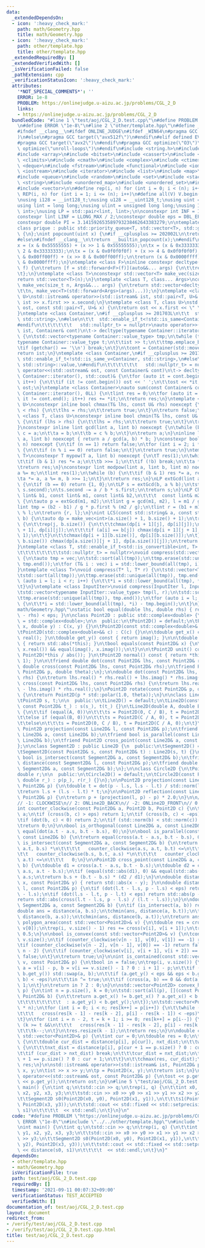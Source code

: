 ```yaml
---
data:
  _extendedDependsOn:
  - icon: ':heavy_check_mark:'
    path: math/Geometry.hpp
    title: math/Geometry.hpp
  - icon: ':heavy_check_mark:'
    path: other/template.hpp
    title: other/template.hpp
  _extendedRequiredBy: []
  _extendedVerifiedWith: []
  _isVerificationFailed: false
  _pathExtension: cpp
  _verificationStatusIcon: ':heavy_check_mark:'
  attributes:
    '*NOT_SPECIAL_COMMENTS*': ''
    ERROR: 1e-8
    PROBLEM: https://onlinejudge.u-aizu.ac.jp/problems/CGL_2_D
    links:
    - https://onlinejudge.u-aizu.ac.jp/problems/CGL_2_D
  bundledCode: "#line 1 \"test/aoj/CGL_2_D.test.cpp\"\n#define PROBLEM \"https://onlinejudge.u-aizu.ac.jp/problems/CGL_2_D\"\
    \n#define ERROR \"1e-8\"\n#line 2 \"other/template.hpp\"\n#define _CRT_SECURE_NO_WARNINGS\n\
    #ifndef __clang__\n#ifdef ONLINE_JUDGE\n#ifdef _WIN64\n#pragma GCC target(\"avx2\"\
    )\n#else\n#pragma GCC target(\"avx512f\")\n#endif\n#elif defined EVAL\n#else\n\
    #pragma GCC target(\"avx2\")\n#endif\n#pragma GCC optimize(\"O3\")\n#pragma GCC\
    \ optimize(\"unroll-loops\")\n#endif\n#include <string.h>\n#include <algorithm>\n\
    #include <array>\n#include <bitset>\n#include <cassert>\n#include <cfloat>\n#include\
    \ <climits>\n#include <cmath>\n#include <complex>\n#include <ctime>\n#include\
    \ <deque>\n#include <fstream>\n#include <functional>\n#include <iomanip>\n#include\
    \ <iostream>\n#include <iterator>\n#include <list>\n#include <map>\n#include <memory>\n\
    #include <queue>\n#include <random>\n#include <set>\n#include <stack>\n#include\
    \ <string>\n#include <unordered_map>\n#include <unordered_set>\n#include <utility>\n\
    #include <vector>\n\n#define rep(i, n) for (int i = 0; i < (n); i++)\n#define\
    \ REP(i, n) for (int i = 1; i <= (n); i++)\n#define all(V) V.begin(), V.end()\n\
    \nusing i128 = __int128_t;\nusing u128 = __uint128_t;\nusing uint = unsigned int;\n\
    using lint = long long;\nusing ulint = unsigned long long;\nusing IP = std::pair<int,\
    \ int>;\nusing LP = std::pair<lint, lint>;\n\nconstexpr int INF = INT_MAX / 2;\n\
    constexpr lint LINF = LLONG_MAX / 2;\nconstexpr double eps = DBL_EPSILON * 10;\n\
    constexpr double PI = 3.141592653589793238462643383279;\n\ntemplate <class T>\n\
    class prique : public std::priority_queue<T, std::vector<T>, std::greater<T>>\
    \ {\n};\nint popcount(uint x) {\n#if __cplusplus >= 202002L\n\treturn std::popcount(x);\n\
    #else\n#ifndef __clang__\n\treturn __builtin_popcount(x);\n#endif\n#endif\n\t\
    x = (x & 0x55555555) + (x >> 1 & 0x55555555);\n\tx = (x & 0x33333333) + (x >>\
    \ 2 & 0x33333333);\n\tx = (x & 0x0f0f0f0f) + (x >> 4 & 0x0f0f0f0f);\n\tx = (x\
    \ & 0x00ff00ff) + (x >> 8 & 0x00ff00ff);\n\treturn (x & 0x0000ffff) + (x >> 16\
    \ & 0x0000ffff);\n}\ntemplate <class F>\ninline constexpr decltype(auto) lambda_fix(F&&\
    \ f) {\n\treturn [f = std::forward<F>(f)](auto&&... args) {\n\t\treturn f(f, std::forward<decltype(args)>(args)...);\n\
    \t};\n}\ntemplate <class T>\nconstexpr std::vector<T> make_vec(size_t n) {\n\t\
    return std::vector<T>(n);\n}\ntemplate <class T, class... Args>\nconstexpr auto\
    \ make_vec(size_t n, Args&&... args) {\n\treturn std::vector<decltype(make_vec<T>(args...))>(\n\
    \t\tn, make_vec<T>(std::forward<Args>(args)...));\n}\ntemplate <class T, class\
    \ U>\nstd::istream& operator>>(std::istream& ist, std::pair<T, U>& x) {\n\treturn\
    \ ist >> x.first >> x.second;\n}\ntemplate <class T, class U>\nstd::ostream& operator<<(std::ostream&\
    \ ost, const std::pair<T, U>& x) {\n\treturn ost << x.first << \" \" << x.second;\n\
    }\ntemplate <class Container,\n#if __cplusplus >= 201703L\n\t\t  std::enable_if_t<!std::is_same_v<Container,\
    \ std::string>,\n#else\n\t\t  std::enable_if_t<!std::is_same<Container, std::string>::value,\n\
    #endif\n\t\t\t\t\t\t   std::nullptr_t> = nullptr>\nauto operator>>(std::istream&\
    \ ist, Container& cont)\n\t-> decltype(typename Container::iterator(), std::cin)&\
    \ {\n\tstd::vector<typename Container::value_type> tmp;\n\twhile (true) {\n\t\t\
    typename Container::value_type t;\n\t\tist >> t;\n\t\ttmp.emplace_back(t);\n\t\
    \tif (getchar() == '\\n') break;\n\t}\n\tcont = Container(std::move(tmp));\n\t\
    return ist;\n}\ntemplate <class Container,\n#if __cplusplus >= 201703L\n\t\t \
    \ std::enable_if_t<!std::is_same_v<Container, std::string>,\n#else\n\t\t  std::enable_if_t<!std::is_same<Container,\
    \ std::string>::value,\n#endif\n\t\t\t\t\t\t   std::nullptr_t> = nullptr>\nauto\
    \ operator<<(std::ostream& ost, const Container& cont)\n\t-> decltype(typename\
    \ Container::iterator(), std::cout)& {\n\tfor (auto it = cont.begin(); it != cont.end();\
    \ it++) {\n\t\tif (it != cont.begin()) ost << ' ';\n\t\tost << *it;\n\t}\n\treturn\
    \ ost;\n}\ntemplate <class Container>\nauto sum(const Container& cont)\n\t-> decltype(typename\
    \ Container::iterator(), 0LL) {\n\tlint res = 0;\n\tfor (auto it = cont.begin();\
    \ it != cont.end(); it++) res += *it;\n\treturn res;\n}\ntemplate <class T, class\
    \ U>\nconstexpr inline bool chmax(T& lhs, const U& rhs) noexcept {\n\tif (lhs\
    \ < rhs) {\n\t\tlhs = rhs;\n\t\treturn true;\n\t}\n\treturn false;\n}\ntemplate\
    \ <class T, class U>\nconstexpr inline bool chmin(T& lhs, const U& rhs) noexcept\
    \ {\n\tif (lhs > rhs) {\n\t\tlhs = rhs;\n\t\treturn true;\n\t}\n\treturn false;\n\
    }\nconstexpr inline lint gcd(lint a, lint b) noexcept {\n\twhile (b) {\n\t\tlint\
    \ c = a;\n\t\ta = b;\n\t\tb = c % b;\n\t}\n\treturn a;\n}\ninline lint lcm(lint\
    \ a, lint b) noexcept { return a / gcd(a, b) * b; }\nconstexpr bool isprime(lint\
    \ n) noexcept {\n\tif (n == 1) return false;\n\tfor (int i = 2; i * i <= n; i++)\
    \ {\n\t\tif (n % i == 0) return false;\n\t}\n\treturn true;\n}\ntemplate <class\
    \ T>\nconstexpr T mypow(T a, lint b) noexcept {\n\tT res(1);\n\twhile (true) {\n\
    \t\tif (b & 1) res *= a;\n\t\tb >>= 1;\n\t\tif (!b) break;\n\t\ta *= a;\n\t}\n\
    \treturn res;\n}\nconstexpr lint modpow(lint a, lint b, lint m) noexcept {\n\t\
    a %= m;\n\tlint res(1);\n\twhile (b) {\n\t\tif (b & 1) res *= a, res %= m;\n\t\
    \ta *= a, a %= m, b >>= 1;\n\t}\n\treturn res;\n}\nLP extGcd(lint a, lint b) noexcept\
    \ {\n\tif (b == 0) return {1, 0};\n\tLP s = extGcd(b, a % b);\n\tstd::swap(s.first,\
    \ s.second);\n\ts.second -= a / b * s.first;\n\treturn s;\n}\nLP ChineseRem(const\
    \ lint& b1, const lint& m1, const lint& b2,\n\t\t\t  const lint& m2) noexcept\
    \ {\n\tauto p = extGcd(m1, m2);\n\tlint g = gcd(m1, m2), l = m1 / g * m2;\n\t\
    lint tmp = (b2 - b1) / g * p.first % (m2 / g);\n\tlint r = (b1 + m1 * tmp + l)\
    \ % l;\n\treturn {r, l};\n}\nint LCS(const std::string& a, const std::string&\
    \ b) {\n\tauto dp = make_vec<int>(a.size() + 1, b.size() + 1);\n\trep(i, a.size())\
    \ {\n\t\trep(j, b.size()) {\n\t\t\tchmax(dp[i + 1][j], dp[i][j]);\n\t\t\tchmax(dp[i][j\
    \ + 1], dp[i][j]);\n\t\t\tif (a[i] == b[j]) chmax(dp[i + 1][j + 1], dp[i][j] +\
    \ 1);\n\t\t}\n\t\tchmax(dp[i + 1][b.size()], dp[i][b.size()]);\n\t}\n\trep(j,\
    \ b.size()) chmax(dp[a.size()][j + 1], dp[a.size()][j]);\n\treturn dp[a.size()][b.size()];\n\
    }\ntemplate <class T, std::enable_if_t<std::is_convertible<int, T>::value,\n\t\
    \t\t\t\t\t\t\t\tstd::nullptr_t> = nullptr>\nvoid compress(std::vector<T>& vec)\
    \ {\n\tauto tmp = vec;\n\tstd::sort(all(tmp));\n\ttmp.erase(std::unique(all(tmp)),\
    \ tmp.end());\n\tfor (T& i : vec) i = std::lower_bound(all(tmp), i) - tmp.begin();\n\
    }\ntemplate <class T>\nvoid compress(T* l, T* r) {\n\tstd::vector<T> tmp(l, r);\n\
    \tstd::sort(all(tmp));\n\ttmp.erase(std::unique(all(tmp)), tmp.end());\n\tfor\
    \ (auto i = l; i < r; i++) {\n\t\t*i = std::lower_bound(all(tmp), *i) - tmp.begin();\n\
    \t}\n}\ntemplate <class InputIter>\nvoid compress(InputIter l, InputIter r) {\n\
    \tstd::vector<typename InputIter::value_type> tmp(l, r);\n\tstd::sort(all(tmp));\n\
    \ttmp.erase(std::unique(all(tmp)), tmp.end());\n\tfor (auto i = l; i < r; i++)\
    \ {\n\t\t*i = std::lower_bound(all(tmp), *i) - tmp.begin();\n\t}\n}\n#line 2 \"\
    math/Geometry.hpp\"\nstatic bool equal(double lhs, double rhs) { return std::abs(lhs\
    \ - rhs) < eps; }\n\nclass Point2D : public std::complex<double> {\n\tusing C\
    \ = std::complex<double>;\n\n  public:\n\tPoint2D() = default;\n\tPoint2D(double\
    \ x, double y) : C(x, y) {}\n\tPoint2D(const std::complex<double>& c) : C(c) {}\n\
    \tPoint2D(std::complex<double>&& c) : C(c) {}\n\n\tdouble get_x() const { return\
    \ real(); }\n\tdouble get_y() const { return imag(); }\n\n\tdouble abs() const\
    \ { return std::abs(*this); }\n\tbool equals(const Point2D& x) {\n\t\treturn equal(real(),\
    \ x.real()) && equal(imag(), x.imag());\n\t}\n\n\tPoint2D unit() const { return\
    \ Point2D(*this / abs()); }\n\tPoint2D normal() const { return *this * std::complex<double>(0,\
    \ 1); }\n\n\tfriend double dot(const Point2D& lhs, const Point2D& rhs);\n\tfriend\
    \ double cross(const Point2D& lhs, const Point2D& rhs);\n\tfriend Point2D rotate(const\
    \ Point2D& p, double theta);\n};\n\ndouble dot(const Point2D& lhs, const Point2D&\
    \ rhs) {\n\treturn lhs.real() * rhs.real() + lhs.imag() * rhs.imag();\n}\ndouble\
    \ cross(const Point2D& lhs, const Point2D& rhs) {\n\treturn lhs.real() * rhs.imag()\
    \ - lhs.imag() * rhs.real();\n}\nPoint2D rotate(const Point2D& p, double theta)\
    \ {\n\treturn Point2D(p * std::polar(1.0, theta));\n}\n\nclass Line2D {\n  protected:\n\
    \tPoint2D s, t;\n\n  public:\n\tLine2D() = default;\n\tLine2D(const Point2D& s_,\
    \ const Point2D& t_) : s(s_), t(t_) {}\n\tLine2D(double A, double B, double C)\
    \ {\n\t\tif (equal(A, 0))\n\t\t\ts = Point2D(0, C / B), t = Point2D(1, C / B);\n\
    \t\telse if (equal(B, 0))\n\t\t\ts = Point2D(C / A, 0), t = Point2D(C / A, 1);\n\
    \t\telse\n\t\t\ts = Point2D(0, C / B), t = Point2D(C / A, 0);\n\t}\n\n\tfriend\
    \ Point2D projection(const Line2D& l, const Point2D& p);\n\tfriend bool is_orthogonal(const\
    \ Line2D& a, const Line2D& b);\n\tfriend bool is_parallel(const Line2D& a, const\
    \ Line2D& b);\n\tfriend Point2D cross_point(const Line2D& a, const Line2D& b);\n\
    };\n\nclass Segment2D : public Line2D {\n  public:\n\tSegment2D() = default;\n\
    \tSegment2D(const Point2D& s, const Point2D& t) : Line2D(s, t) {}\n\n\tfriend\
    \ bool is_intersect(const Segment2D& a, const Segment2D& b);\n\tfriend double\
    \ distance(const Segment2D& l, const Point2D& p);\n\tfriend double distance(const\
    \ Segment2D& a, const Segment2D& b);\n};\n\nclass Circle2D {\n\tPoint2D p;\n\t\
    double r;\n\n  public:\n\tCircle2D() = default;\n\tCircle2D(const Point2D& p_,\
    \ double r_) : p(p_), r(r_) {}\n};\n\nPoint2D projection(const Line2D& l, const\
    \ Point2D& p) {\n\tdouble t = dot(p - l.s, l.s - l.t) / std::norm(l.s - l.t);\n\
    \treturn l.s + (l.s - l.t) * t;\n}\n\nPoint2D reflection(const Line2D& l, const\
    \ Point2D& p) {\n\treturn p + (projection(l, p) - p) * 2.0;\n}\n\n// 1: COUNTER_CLOCKWISE\n\
    // -1: CLOCKWISE\n// 2: ONLine2D_BACK\n// -2: ONLine2D_FRONT\n// 0: ON_Segment2D\n\
    int counter_clockwise(const Point2D& a, Point2D b, Point2D c) {\n\tb -= a, c -=\
    \ a;\n\tif (cross(b, c) > eps) return 1;\n\tif (cross(b, c) < -eps) return -1;\n\
    \tif (dot(b, c) < 0) return 2;\n\tif (std::norm(b) < std::norm(c)) return -2;\n\
    \treturn 0;\n}\n\nbool is_orthogonal(const Line2D& a, const Line2D& b) {\n\treturn\
    \ equal(dot(a.t - a.s, b.t - b.s), 0);\n}\n\nbool is_parallel(const Line2D& a,\
    \ const Line2D& b) {\n\treturn equal(cross(a.t - a.s, b.t - b.s), 0);\n}\n\nbool\
    \ is_intersect(const Segment2D& a, const Segment2D& b) {\n\treturn counter_clockwise(a.s,\
    \ a.t, b.s) *\n\t\t\t\t   counter_clockwise(a.s, a.t, b.t) <=\n\t\t\t   0 &&\n\
    \t\t   counter_clockwise(b.s, b.t, a.s) *\n\t\t\t\t   counter_clockwise(b.s, b.t,\
    \ a.t) <=\n\t\t\t   0;\n}\n\nPoint2D cross_point(const Line2D& a, const Line2D&\
    \ b) {\n\tdouble d1 = cross(a.t - a.s, b.t - b.s);\n\tdouble d2 = cross(a.t -\
    \ a.s, a.t - b.s);\n\tif (equal(std::abs(d1), 0) && equal(std::abs(d2), 0)) return\
    \ a.s;\n\treturn b.s + (b.t - b.s) * (d2 / d1);\n}\n\ndouble distance(const Point2D&\
    \ x, const Point2D& y) { return std::abs(x - y); }\n\ndouble distance(const Segment2D&\
    \ l, const Point2D& p) {\n\tif (dot(l.t - l.s, p - l.s) < eps) return std::abs(p\
    \ - l.s);\n\tif (dot(l.s - l.t, p - l.t) < eps) return std::abs(p - l.t);\n\t\
    return std::abs(cross(l.t - l.s, p - l.s) / (l.t - l.s));\n}\n\ndouble distance(const\
    \ Segment2D& a, const Segment2D& b) {\n\tif (is_intersect(a, b)) return 0;\n\t\
    double ans = distance(a, b.s);\n\tchmin(ans, distance(a, b.t));\n\tchmin(ans,\
    \ distance(b, a.s));\n\tchmin(ans, distance(b, a.t));\n\treturn ans;\n}\n\ndouble\
    \ polygon_area(const std::vector<Point2D>& v) {\n\tdouble res = cross(v.back(),\
    \ v[0]);\n\trep(i, v.size() - 1) res += cross(v[i], v[i + 1]);\n\treturn res *\
    \ 0.5;\n}\n\nbool is_convex(const std::vector<Point2D>& v) {\n\tconst int n =\
    \ v.size();\n\tif (counter_clockwise(v[n - 1], v[0], v[1]) == -1) return false;\n\
    \tif (counter_clockwise(v[n - 2], v[n - 1], v[0]) == -1) return false;\n\trep(i,\
    \ n - 2) {\n\t\tif (counter_clockwise(v[i], v[i + 1], v[i + 2]) == -1) return\
    \ false;\n\t}\n\treturn true;\n}\n\nint is_contained(const std::vector<Point2D>&\
    \ v, const Point2D& p) {\n\tbool in = false;\n\trep(i, v.size()) {\n\t\tPoint2D\
    \ a = v[i] - p, b = v[i == v.size() - 1 ? 0 : i + 1] - p;\n\t\tif (a.get_y() >\
    \ b.get_y()) std::swap(a, b);\n\t\tif (a.get_y() < eps && eps < b.get_y() && cross(a,\
    \ b) < -eps)\n\t\t\tin ^= true;\n\t\tif (cross(a, b) == 0 && dot(a, b) <= 0) return\
    \ 1;\n\t}\n\treturn in ? 2 : 0;\n}\n\nstd::vector<Point2D> convex_hull(std::vector<Point2D>\
    \ p) {\n\tint n = p.size(), k = 0;\n\tstd::sort(all(p), [](const Point2D& a, const\
    \ Point2D& b) {\n\t\treturn a.get_x() != b.get_x() ? a.get_x() < b.get_x()\n\t\
    \t\t\t\t\t\t\t\t  : a.get_y() < b.get_y();\n\t});\n\tstd::vector<Point2D> res(2\
    \ * n);\n\tfor (int i = 0; i < n; res[k++] = p[i++]) {\n\t\twhile (k >= 2 &&\n\
    \t\t\t   cross(res[k - 1] - res[k - 2], p[i] - res[k - 1]) < -eps)\n\t\t\tk--;\n\
    \t}\n\tfor (int i = n - 2, t = k + 1; i >= 0; res[k++] = p[i--]) {\n\t\twhile\
    \ (k >= t &&\n\t\t\t   cross(res[k - 1] - res[k - 2], p[i] - res[k - 1]) < -eps)\n\
    \t\t\tk--;\n\t}\n\tres.resize(k - 1);\n\treturn res;\n}\n\ndouble convex_polygon_diameter(const\
    \ std::vector<Point2D>& p) {\n\tint cur = 0;\n\tdouble res = 0;\n\trep(i, p.size())\
    \ {\n\t\tdouble cur_dist = distance(p[i], p[cur]), nxt_dist;\n\t\twhile (true)\
    \ {\n\t\t\tnxt_dist = distance(p[i], p[cur + 1 == p.size() ? 0 : cur + 1]);\n\t\
    \t\tif (cur_dist > nxt_dist) break;\n\t\t\tcur_dist = nxt_dist;\n\t\t\tcur = cur\
    \ + 1 == p.size() ? 0 : cur + 1;\n\t\t}\n\t\tchmax(res, cur_dist);\n\t}\n\treturn\
    \ res;\n}\n\nstd::istream& operator>>(std::istream& ist, Point2D& p) {\n\tdouble\
    \ x, y;\n\tist >> x >> y;\n\tp = Point2D(x, y);\n\treturn ist;\n}\n\nstd::ostream&\
    \ operator<<(std::ostream& ost, const Point2D& p) {\n\tost << p.get_x() << ' '\
    \ << p.get_y();\n\treturn ost;\n}\n#line 5 \"test/aoj/CGL_2_D.test.cpp\"\nint\
    \ main() {\n\tint q;\n\tstd::cin >> q;\n\trep(i, q) {\n\t\tint x0, y0, x1, y1,\
    \ x2, y2, x3, y3;\n\t\tstd::cin >> x0 >> y0 >> x1 >> y1 >> x2 >> y2 >> x3 >> y3;\n\
    \t\tSegment2D s0(Point2D(x0, y0), Point2D(x1, y1)),\n\t\t\ts1(Point2D(x2, y2),\
    \ Point2D(x3, y3));\n\t\tstd::cout << std::fixed << std::setprecision(12) << distance(s0,\
    \ s1)\n\t\t\t\t  << std::endl;\n\t}\n}\n"
  code: "#define PROBLEM \"https://onlinejudge.u-aizu.ac.jp/problems/CGL_2_D\"\n#define\
    \ ERROR \"1e-8\"\n#include \"../../other/template.hpp\"\n#include \"../../math/Geometry.hpp\"\
    \nint main() {\n\tint q;\n\tstd::cin >> q;\n\trep(i, q) {\n\t\tint x0, y0, x1,\
    \ y1, x2, y2, x3, y3;\n\t\tstd::cin >> x0 >> y0 >> x1 >> y1 >> x2 >> y2 >> x3\
    \ >> y3;\n\t\tSegment2D s0(Point2D(x0, y0), Point2D(x1, y1)),\n\t\t\ts1(Point2D(x2,\
    \ y2), Point2D(x3, y3));\n\t\tstd::cout << std::fixed << std::setprecision(12)\
    \ << distance(s0, s1)\n\t\t\t\t  << std::endl;\n\t}\n}"
  dependsOn:
  - other/template.hpp
  - math/Geometry.hpp
  isVerificationFile: true
  path: test/aoj/CGL_2_D.test.cpp
  requiredBy: []
  timestamp: '2021-09-11 00:07:32+09:00'
  verificationStatus: TEST_ACCEPTED
  verifiedWith: []
documentation_of: test/aoj/CGL_2_D.test.cpp
layout: document
redirect_from:
- /verify/test/aoj/CGL_2_D.test.cpp
- /verify/test/aoj/CGL_2_D.test.cpp.html
title: test/aoj/CGL_2_D.test.cpp
---
```

